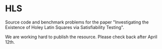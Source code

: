 # HLS

Source code and benchmark problems for the paper "Investigating the Existence of Holey Latin Squares via Satisfiability Testing".

We are working hard to publish the resource. Please check back after April 12th.